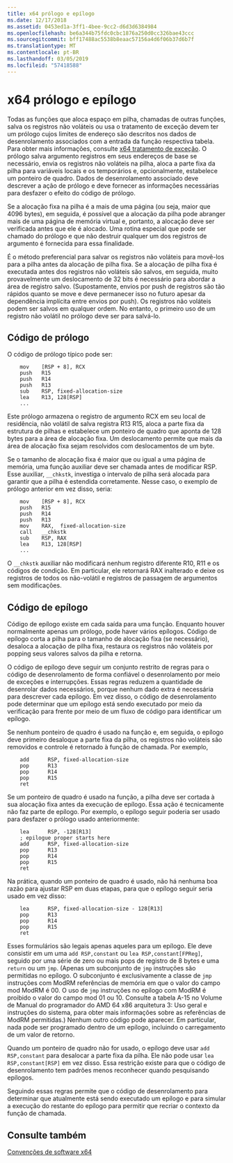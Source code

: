 ```yaml
---
title: x64 prólogo e epílogo
ms.date: 12/17/2018
ms.assetid: 0453ed1a-3ff1-4bee-9cc2-d6d3d6384984
ms.openlocfilehash: be6a344b75fdc0cbc1876a250d0cc326bae43ccc
ms.sourcegitcommit: bff17488ac5538b8eaac57156a4d6f06b37d6b7f
ms.translationtype: MT
ms.contentlocale: pt-BR
ms.lasthandoff: 03/05/2019
ms.locfileid: "57418588"
---
```

# <a name="x64-prolog-and-epilog"></a>x64 prólogo e epílogo

Todas as funções que aloca espaço em pilha, chamadas de outras funções, salva os registros não voláteis ou usa o tratamento de exceção devem ter um prólogo cujos limites de endereço são descritos nos dados de desenrolamento associados com a entrada da função respectiva tabela. Para obter mais informações, consulte [x64 tratamento de exceção](../build/exception-handling-x64.md). O prólogo salva argumento registros em seus endereços de base se necessário, envia os registros não voláteis na pilha, aloca a parte fixa da pilha para variáveis locais e os temporários e, opcionalmente, estabelece um ponteiro de quadro. Dados de desenrolamento associado deve descrever a ação de prólogo e deve fornecer as informações necessárias para desfazer o efeito do código de prólogo.

Se a alocação fixa na pilha é a mais de uma página (ou seja, maior que 4096 bytes), em seguida, é possível que a alocação da pilha pode abranger mais de uma página de memória virtual e, portanto, a alocação deve ser verificada antes que ele é alocado. Uma rotina especial que pode ser chamado do prólogo e que não destruir qualquer um dos registros de argumento é fornecida para essa finalidade.

É o método preferencial para salvar os registros não voláteis para movê-los para a pilha antes da alocação de pilha fixa. Se a alocação de pilha fixa é executada antes dos registros não voláteis são salvos, em seguida, muito provavelmente um deslocamento de 32 bits é necessário para abordar a área de registro salvo. (Supostamente, envios por push de registros são tão rápidos quanto se move e deve permanecer isso no futuro apesar da dependência implícita entre envios por push). Os registros não voláteis podem ser salvos em qualquer ordem. No entanto, o primeiro uso de um registro não volátil no prólogo deve ser para salvá-lo.

## <a name="prolog-code"></a>Código de prólogo

O código de prólogo típico pode ser:

```MASM
    mov    [RSP + 8], RCX
    push   R15
    push   R14
    push   R13
    sub    RSP, fixed-allocation-size
    lea    R13, 128[RSP]
    ...
```

Este prólogo armazena o registro de argumento RCX em seu local de residência, não volátil de salva registra R13 R15, aloca a parte fixa da estrutura de pilhas e estabelece um ponteiro de quadro que aponta de 128 bytes para a área de alocação fixa. Um deslocamento permite que mais da área de alocação fixa sejam resolvidos com deslocamentos de um byte.

Se o tamanho de alocação fixa é maior que ou igual a uma página de memória, uma função auxiliar deve ser chamada antes de modificar RSP. Esse auxiliar, `__chkstk`, investiga o intervalo de pilha será alocada para garantir que a pilha é estendida corretamente. Nesse caso, o exemplo de prólogo anterior em vez disso, seria:

```MASM
    mov    [RSP + 8], RCX
    push   R15
    push   R14
    push   R13
    mov    RAX,  fixed-allocation-size
    call   __chkstk
    sub    RSP, RAX
    lea    R13, 128[RSP]
    ...
```

O `__chkstk` auxiliar não modificará nenhum registro diferente R10, R11 e os códigos de condição. Em particular, ele retornará RAX inalterado e deixe os registros de todos os não-volátil e registros de passagem de argumentos sem modificações.

## <a name="epilog-code"></a>Código de epílogo

Código de epílogo existe em cada saída para uma função. Enquanto houver normalmente apenas um prólogo, pode haver vários epílogos. Código de epílogo corta a pilha para o tamanho de alocação fixa (se necessário), desaloca a alocação de pilha fixa, restaura os registros não voláteis por popping seus valores salvos da pilha e retorna.

O código de epílogo deve seguir um conjunto restrito de regras para o código de desenrolamento de forma confiável o desenrolamento por meio de exceções e interrupções. Essas regras reduzem a quantidade de desenrolar dados necessários, porque nenhum dado extra é necessária para descrever cada epílogo. Em vez disso, o código de desenrolamento pode determinar que um epílogo está sendo executado por meio da verificação para frente por meio de um fluxo de código para identificar um epílogo.

Se nenhum ponteiro de quadro é usado na função e, em seguida, o epílogo deve primeiro desaloque a parte fixa da pilha, os registros não voláteis são removidos e controle é retornado à função de chamada. Por exemplo,

```MASM
    add      RSP, fixed-allocation-size
    pop      R13
    pop      R14
    pop      R15
    ret
```

Se um ponteiro de quadro é usado na função, a pilha deve ser cortada à sua alocação fixa antes da execução de epílogo. Essa ação é tecnicamente não faz parte de epílogo. Por exemplo, o epílogo seguir poderia ser usado para desfazer o prólogo usado anteriormente:

```MASM
    lea      RSP, -128[R13]
    ; epilogue proper starts here
    add      RSP, fixed-allocation-size
    pop      R13
    pop      R14
    pop      R15
    ret
```

Na prática, quando um ponteiro de quadro é usado, não há nenhuma boa razão para ajustar RSP em duas etapas, para que o epílogo seguir seria usado em vez disso:

```MASM
    lea      RSP, fixed-allocation-size - 128[R13]
    pop      R13
    pop      R14
    pop      R15
    ret
```

Esses formulários são legais apenas aqueles para um epílogo. Ele deve consistir em um uma `add RSP,constant` ou `lea RSP,constant[FPReg]`, seguido por uma série de zero ou mais pops de registro de 8 bytes e uma `return` ou um `jmp`. (Apenas um subconjunto de `jmp` instruções são permitidas no epílogo. O subconjunto é exclusivamente a classe de `jmp` instruções com ModRM referências de memória em que o valor do campo mod ModRM é 00. O uso de `jmp` instruções no epílogo com ModRM é proibido o valor do campo mod 01 ou 10. Consulte a tabela A-15 no Volume de Manual do programador do AMD 64 x86 arquitetura 3: Uso geral e instruções do sistema, para obter mais informações sobre as referências de ModRM permitidas.) Nenhum outro código pode aparecer. Em particular, nada pode ser programado dentro de um epílogo, incluindo o carregamento de um valor de retorno.

Quando um ponteiro de quadro não for usado, o epílogo deve usar `add RSP,constant` para desalocar a parte fixa da pilha. Ele não pode usar `lea RSP,constant[RSP]` em vez disso. Essa restrição existe para que o código de desenrolamento tem padrões menos reconhecer quando pesquisando epílogos.

Seguindo essas regras permite que o código de desenrolamento para determinar que atualmente está sendo executado um epílogo e para simular a execução do restante do epílogo para permitir que recriar o contexto da função de chamada.

## <a name="see-also"></a>Consulte também

[Convenções de software x64](../build/x64-software-conventions.md)
